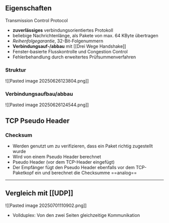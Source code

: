 ## Eigenschaften 
Transmission Control Protocol
- **zuverlässiges** verbindungsorientiertes Protokoll
- beliebige Nachrichtenlänge, als Pakete von max. 64 KByte übertragen
- *Reihenfolgegarantie*, 32-Bit-Folgenummern
- **Verbindungsauf-/abbau** mit [[Drei Wege Handshake]]
- Fenster-basierte Flusskontrolle und Congestion Control
- Fehlerbehandlung durch erweitertes Prüfsummenverfahren

### Struktur 
![[Pasted image 20250626123804.png]]

### Verbindungsaufbau/abbau
![[Pasted image 20250626124544.png]]

## TCP Pseudo Header 
### Checksum 
 - Werden genutzt um zu verifizieren, dass ein Paket richtig zugestellt wurde
 - Wird von einem Pseudo Header berechnet
 - Pseudo Header (vor dem TCP-Header eingefügt)
 - Der Empfänger fügt den Pseudo Header ebenfalls vor dem TCP-Paketkopf ein und berechnet die Checksumme ==analog==

---

## Vergleich mit [[UDP]]
![[Pasted image 20250701110902.png]]
- Vollduplex: Von den zwei Seiten gleichzeitige Kommunikation 